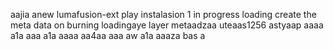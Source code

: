 aajia anew lumafusion-ext
play
instalasion 1
in progress
loading
create the meta
data on burning
loadingaye
layer
metaadzaa
uteaas1256
astyaap
aaaa
a1a
aaa
a1a
aaaa
aa4aa
aaa
aw
a1a
aaaza
bas
a
